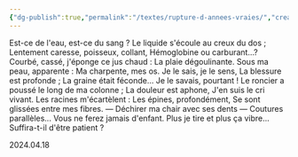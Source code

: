 ```yaml
---
{"dg-publish":true,"permalink":"/textes/rupture-d-annees-vraies/","created":"2024-04-18T18:47:09.601+02:00","updated":"2024-04-18T19:07:32.190+02:00"}
---
```


Est-ce de l'eau, est-ce du sang ?
Le liquide s'écoule au creux du dos ;
Lentement caresse, poisseux, collant,
Hémoglobine ou carburant...?
Courbé, cassé, j'éponge ce jus chaud :
La plaie dégoulinante.
Sous ma peau, apparente :
Ma charpente, mes os.
Je le sais, je le sens,
La blessure est profonde ;
La graine était féconde...
Je le savais, pourtant !
Le roncier a poussé le long de ma colonne ;
La douleur est aphone,
J'en suis le cri vivant.
Les racines m'écartèlent :
Les épines, profondément,
Se sont glissées entre mes fibres.
— Déchirer ma chair avec ses dents —
Coutures parallèles...
Vous ne ferez jamais d'enfant.
Plus je tire et plus ça vibre...
Suffira-t-il d'être patient ?

2024.04.18